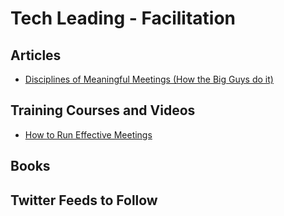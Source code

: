 # Tech Leading - Facilitation

## Articles

- [Disciplines of Meaningful Meetings (How the Big Guys do it)](https://cleverchecklist.com/blog/thoughts/disciplines-of-meaningful-meetings/)

## Training Courses and Videos

- [How to Run Effective Meetings](https://app.pluralsight.com/library/courses/run-effective-meetings)

## Books


## Twitter Feeds to Follow